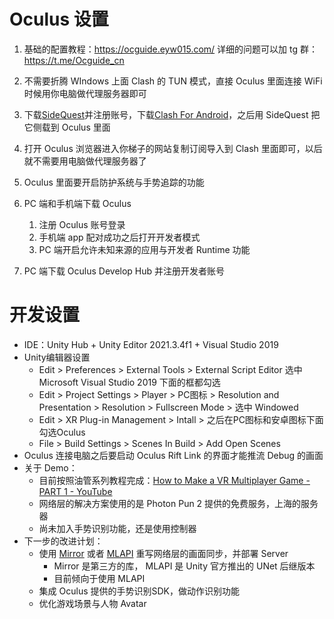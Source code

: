 # Oculus 设置

1. 基础的配置教程：https://ocguide.eyw015.com/ 详细的问题可以加 tg 群：https://t.me/Ocguide_cn
2. 不需要折腾 WIndows 上面 Clash 的 TUN 模式，直接 Oculus 里面连接 WiFi 时候用你电脑做代理服务器即可
3. 下载[SideQuest](https://sidequestvr.com/setup-howto)并注册账号，下载[Clash For Android](https://github.com/Kr328/ClashForAndroid/releases/download/v2.5.9/cfa-2.5.9-premium-arm64-v8a-release.apk)，之后用 SideQuest 把它侧载到 Oculus 里面
4. 打开 Oculus 浏览器进入你梯子的网站复制订阅导入到 Clash 里面即可，以后就不需要用电脑做代理服务器了
5. Oculus 里面要开启防护系统与手势追踪的功能

6. PC 端和手机端下载 Oculus

   1. 注册 Oculus 账号登录
   2. 手机端 app 配对成功之后打开开发者模式
   3. PC 端开启允许未知来源的应用与开发者 Runtime 功能

7. PC 端下载 Oculus Develop Hub 并注册开发者账号

# 开发设置

- IDE：Unity Hub + Unity Editor 2021.3.4f1 + Visual Studio 2019
- Unity编辑器设置
  - Edit > Preferences > External Tools > External Script Editor 选中 Microsoft Visual Studio 2019 下面的框都勾选
  - Edit > Project Settings > Player > PC图标 > Resolution and Presentation > Resolution > Fullscreen Mode > 选中 Windowed
  - Edit > XR Plug-in Management > Intall > 之后在PC图标和安卓图标下面勾选Oculus
  - File > Build Settings > Scenes In Build > Add Open Scenes
- Oculus 连接电脑之后要启动 Oculus Rift Link 的界面才能推流 Debug 的画面
- 关于 Demo：
  - 目前按照油管系列教程完成：[How to Make a VR Multiplayer Game - PART 1 - YouTube](https://www.youtube.com/watch?v=KHWuTBmT1oI&t=1211s)
  - 网络层的解决方案使用的是 Photon Pun 2 提供的免费服务，上海的服务器
  - 尚未加入手势识别功能，还是使用控制器
- 下一步的改进计划：
  - 使用 [Mirror](https://mirror-networking.gitbook.io/docs/) 或者 [MLAPI](https://docs-multiplayer.unity3d.com/netcode/current/about/index.html) 重写网络层的画面同步，并部署 Server 
    - Mirror 是第三方的库， MLAPI 是 Unity 官方推出的 UNet 后继版本
    - 目前倾向于使用 MLAPI
  - 集成 Oculus 提供的手势识别SDK，做动作识别功能
  - 优化游戏场景与人物 Avatar 
